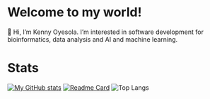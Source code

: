 # Welcome to my world!

👋 Hi, I’m Kenny Oyesola. I’m interested in software development for bioinformatics, data analysis and AI and machine learning.

# Stats

[![My GitHub stats](https://github-readme-stats-beta-six-93.vercel.app/api?username=0m0kenny)](https://github.com/0m0kenny/github-readme-stats)
[![Readme Card](https://github-readme-stats-beta-six-93.vercel.app/api?username=0m0kenny&repo=github-readme-stats)](https://github.com/0m0kenny/github-readme-stats)
![Top Langs](https://github-readme-stats-beta-six-93.vercel.app/api/top-langs?username=0m0kenny&langs_count=8)



<!---
0m0kenny/0m0kenny is a ✨ special ✨ repository because its `README.md` (this file) appears on your GitHub profile.
You can click the Preview link to take a look at your changes.
--->
